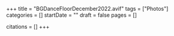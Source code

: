 +++
title = "BGDanceFloorDecember2022.avif"
tags = ["Photos"]
categories = []
startDate = ""
draft = false
pages = []

citations = []
+++
